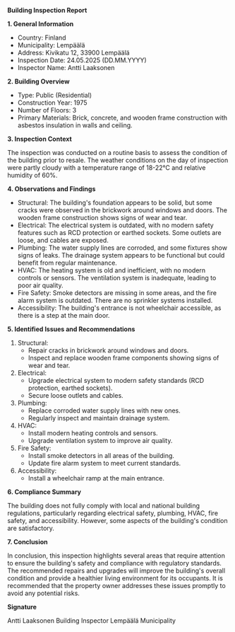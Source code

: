 **Building Inspection Report**

**1. General Information**

* Country: Finland
* Municipality: Lempäälä
* Address: Kivikatu 12, 33900 Lempäälä
* Inspection Date: 24.05.2025 (DD.MM.YYYY)
* Inspector Name: Antti Laaksonen

**2. Building Overview**

* Type: Public (Residential)
* Construction Year: 1975
* Number of Floors: 3
* Primary Materials: Brick, concrete, and wooden frame construction with asbestos insulation in walls and ceiling.

**3. Inspection Context**

The inspection was conducted on a routine basis to assess the condition of the building prior to resale. The weather conditions on the day of inspection were partly cloudy with a temperature range of 18-22°C and relative humidity of 60%.

**4. Observations and Findings**

* Structural: The building's foundation appears to be solid, but some cracks were observed in the brickwork around windows and doors. The wooden frame construction shows signs of wear and tear.
* Electrical: The electrical system is outdated, with no modern safety features such as RCD protection or earthed sockets. Some outlets are loose, and cables are exposed.
* Plumbing: The water supply lines are corroded, and some fixtures show signs of leaks. The drainage system appears to be functional but could benefit from regular maintenance.
* HVAC: The heating system is old and inefficient, with no modern controls or sensors. The ventilation system is inadequate, leading to poor air quality.
* Fire Safety: Smoke detectors are missing in some areas, and the fire alarm system is outdated. There are no sprinkler systems installed.
* Accessibility: The building's entrance is not wheelchair accessible, as there is a step at the main door.

**5. Identified Issues and Recommendations**

1. Structural:
	* Repair cracks in brickwork around windows and doors.
	* Inspect and replace wooden frame components showing signs of wear and tear.
2. Electrical:
	* Upgrade electrical system to modern safety standards (RCD protection, earthed sockets).
	* Secure loose outlets and cables.
3. Plumbing:
	* Replace corroded water supply lines with new ones.
	* Regularly inspect and maintain drainage system.
4. HVAC:
	* Install modern heating controls and sensors.
	* Upgrade ventilation system to improve air quality.
5. Fire Safety:
	* Install smoke detectors in all areas of the building.
	* Update fire alarm system to meet current standards.
6. Accessibility:
	* Install a wheelchair ramp at the main entrance.

**6. Compliance Summary**

The building does not fully comply with local and national building regulations, particularly regarding electrical safety, plumbing, HVAC, fire safety, and accessibility. However, some aspects of the building's condition are satisfactory.

**7. Conclusion**

In conclusion, this inspection highlights several areas that require attention to ensure the building's safety and compliance with regulatory standards. The recommended repairs and upgrades will improve the building's overall condition and provide a healthier living environment for its occupants. It is recommended that the property owner addresses these issues promptly to avoid any potential risks.

**Signature**

Antti Laaksonen
Building Inspector
Lempäälä Municipality